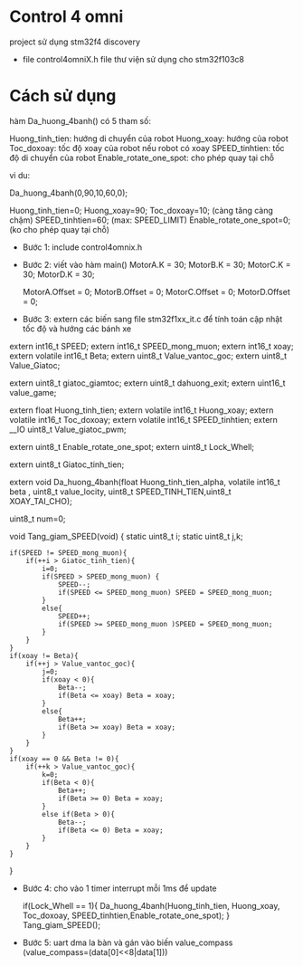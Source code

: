 # Control 4 omni 
project sử dụng stm32f4 discovery

* file control4omniX.h
file thư viện sử dụng cho stm32f103c8

# Cách sử dụng

hàm Da_huong_4banh() có 5 tham số:

Huong_tinh_tien: hướng di chuyển của robot
Huong_xoay: hướng của robot
Toc_doxoay: tốc độ xoay của robot nếu robot có xoay
SPEED_tinhtien: tốc độ di chuyển của robot
Enable_rotate_one_spot: cho phép quay tại chỗ


vi du:

Da_huong_4banh(0,90,10,60,0);

Huong_tinh_tien=0;
Huong_xoay=90;
Toc_doxoay=10;				(càng tăng càng chậm)
SPEED_tinhtien=60;			(max: SPEED_LIMIT)
Enable_rotate_one_spot=0;	(ko cho phép quay tại chỗ)


* Bước 1: include control4omnix.h
* Bước 2: viết vào hàm main()
  MotorA.K = 30;
	MotorB.K = 30;
	MotorC.K = 30;
	MotorD.K = 30;

	MotorA.Offset = 0;
	MotorB.Offset = 0;
	MotorC.Offset = 0;
	MotorD.Offset = 0;
* Bước 3: extern các biến sang file stm32f1xx_it.c để tính toán cập nhật tốc độ và hướng các bánh xe

extern int16_t SPEED;
extern int16_t SPEED_mong_muon;
extern int16_t xoay;
extern volatile int16_t Beta;
extern uint8_t Value_vantoc_goc;
extern uint8_t Value_Giatoc;


extern uint8_t giatoc_giamtoc;
extern uint8_t dahuong_exit;
extern uint16_t value_game;


extern float Huong_tinh_tien;
extern volatile int16_t Huong_xoay;
extern volatile int16_t Toc_doxoay;
extern volatile int16_t SPEED_tinhtien;
extern __IO uint8_t Value_giatoc_pwm;

extern uint8_t Enable_rotate_one_spot;
extern uint8_t Lock_Whell;

extern uint8_t Giatoc_tinh_tien;

extern void Da_huong_4banh(float Huong_tinh_tien_alpha, volatile int16_t beta , uint8_t value_locity, uint8_t SPEED_TINH_TIEN,uint8_t XOAY_TAI_CHO);

uint8_t num=0;

void Tang_giam_SPEED(void)
{
	static uint8_t i;
	static uint8_t j,k;

	if(SPEED != SPEED_mong_muon){
		if(++i > Giatoc_tinh_tien){
			i=0;
			if(SPEED > SPEED_mong_muon) {
				SPEED--;
				if(SPEED <= SPEED_mong_muon) SPEED = SPEED_mong_muon;
			}
			else{
				SPEED++;
				if(SPEED >= SPEED_mong_muon )SPEED = SPEED_mong_muon;
			}
		}
	}
	if(xoay != Beta){
		if(++j > Value_vantoc_goc){
			j=0;
			if(xoay < 0){
				Beta--;
				if(Beta <= xoay) Beta = xoay;
			}
			else{
				Beta++;
				if(Beta >= xoay) Beta = xoay;
			}
		}
	}
	if(xoay == 0 && Beta != 0){
		if(++k > Value_vantoc_goc){
			k=0;
			if(Beta < 0){
				Beta++;
				if(Beta >= 0) Beta = xoay;
			}
			else if(Beta > 0){
				Beta--;
				if(Beta <= 0) Beta = xoay;
			}
		}
	}
}

* Bước 4: cho vào 1 timer interrupt mỗi 1ms để update

	if(Lock_Whell == 1){
		Da_huong_4banh(Huong_tinh_tien, Huong_xoay, Toc_doxoay, SPEED_tinhtien,Enable_rotate_one_spot);
	}
	Tang_giam_SPEED();

* Bước 5: uart dma la bàn và gán vào biến value_compass (value_compass=(data[0]<<8|data[1]))



